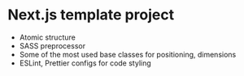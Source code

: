 # Next.js template project

- Atomic structure
- SASS preprocessor
- Some of the most used base classes for positioning, dimensions
- ESLint, Prettier configs for code styling
